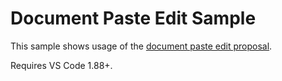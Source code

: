 # Document Paste Edit Sample

This sample shows usage of the [document paste edit proposal](https://github.com/microsoft/vscode/issues/30066).

Requires VS Code 1.88+.